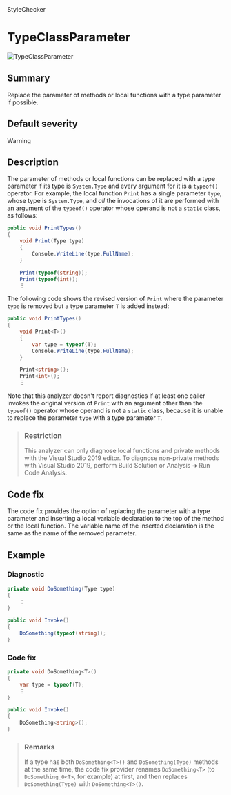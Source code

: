 <div class="project-logo">StyleChecker</div>
<div id="toc-level" data-values="H2,H3"></div>

# TypeClassParameter

<div class="horizontal-scroll">

![TypeClassParameter][fig-TypeClassParameter]

</div>

## Summary

Replace the parameter of methods or local functions with a type parameter
if possible.

## Default severity

Warning

## Description

The parameter of methods or local functions can be replaced with a type
parameter if its type is `System.Type` and every argument for it is a
`typeof()` operator. For example, the local function `Print` has a single
parameter `type`, whose type is `System.Type`, and *all* the invocations of it
are performed with an argument of the `typeof()` operator whose operand is
not a `static` class, as follows:

```csharp
public void PrintTypes()
{
    void Print(Type type)
    {
        Console.WriteLine(type.FullName);
    }

    Print(typeof(string));
    Print(typeof(int));
    ⋮
```

The following code shows the revised version of `Print` where the
parameter `type` is removed but a type parameter `T` is added instead:

```csharp
public void PrintTypes()
{
    void Print<T>()
    {
        var type = typeof(T);
        Console.WriteLine(type.FullName);
    }

    Print<string>();
    Print<int>();
    ⋮
```

Note that this analyzer doesn't report diagnostics if at least one caller
invokes the original version of `Print` with an argument other than the
`typeof()` operator whose operand is not a `static` class, because it is
unable to replace the parameter `type` with a type parameter `T`.

> ### Restriction
>
> This analyzer can only diagnose local functions and private methods
> with the Visual Studio 2019 editor.
> To diagnose non-private methods with Visual Studio 2019,
> perform Build Solution or Analysis ➜ Run Code Analysis.


## Code fix

The code fix provides the option of replacing the parameter with a type
parameter and inserting a local variable declaration to the top of the
method or the local function. The variable name of the inserted declaration
is the same as the name of the removed parameter.

## Example

### Diagnostic

```csharp
private void DoSomething(Type type)
{
    ⋮
}

public void Invoke()
{
    DoSomething(typeof(string));
}
```

### Code fix

```csharp
private void DoSomething<T>()
{
    var type = typeof(T);
    ⋮
}

public void Invoke()
{
    DoSomething<string>();
}
```

> ### Remarks
>
> If a type has both `DoSomething<T>()` and `DoSomething(Type)` methods
> at the same time, the code fix provider renames `DoSomething<T>`
> (to `DoSomething_0<T>`, for example) at first, and then replaces
> `DoSomething(Type)` with `DoSomething<T>()`.

[fig-TypeClassParameter]:
  https://maroontress.github.io/StyleChecker/images/TypeClassParameter.png

